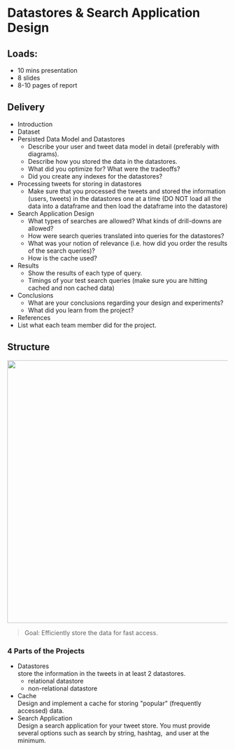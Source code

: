 # Datastores & Search Application Design

## Loads:
- 10 mins presentation
- 8 slides
- 8-10 pages of report

## Delivery
- Introduction
- Dataset
- Persisted Data Model and Datastores
  - Describe your user and tweet data model in detail (preferably with diagrams).
  - Describe how you stored the data in the datastores.
  - What did you optimize for? What were the tradeoffs?
  - Did you create any indexes for the datastores?
- Processing tweets for storing in datastores
  - Make sure that you processed the tweets and stored the information (users, tweets) in the datastores one at a time (DO NOT load all the data into a dataframe and then load the dataframe into the datastore)
- Search Application Design
  - What types of searches are allowed? What kinds of drill-downs are allowed?
  - How were search queries translated into queries for the datastores?
  - What was your notion of relevance (i.e. how did you order the results of the search queries)?
  - How is the cache used?
- Results
  - Show the results of each type of query.
  - Timings of your test search queries (make sure you are hitting cached and non cached data)
- Conclusions
  - What are your conclusions regarding your design and experiments?
  - What did you learn from the project?
- References
- List what each team member did for the project.

## Structure
<p align="center">
<img src="https://user-images.githubusercontent.com/129342767/229957140-c46cc804-19f8-4cfa-bbab-baed59cb9eb2.png" width="600" />
</p>

> Goal: Efficiently store the data for fast access.  

### 4 Parts of the Projects  
 - Datastores  
 store the information in the tweets in at least 2 datastores.
   - relational datastore
   - non-relational datastore
 - Cache  
Design and implement a cache for storing "popular" (frequently accessed) data.
 - Search Application  
Design a search application for your tweet store. You must provide several options such as search by string, hashtag,  and user at the minimum.
